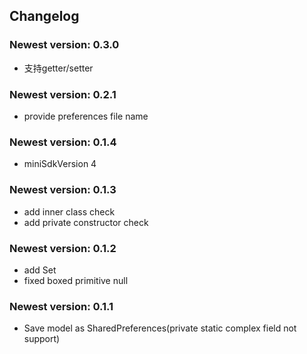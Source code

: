 ## Changelog

### Newest version: 0.3.0

* 支持getter/setter

### Newest version: 0.2.1

* provide preferences file name

### Newest version: 0.1.4

* miniSdkVersion 4

### Newest version: 0.1.3

* add inner class check
* add private constructor check

### Newest version: 0.1.2

* add Set<String>
* fixed boxed primitive null

### Newest version: 0.1.1

* Save model as SharedPreferences(private static complex field not support)